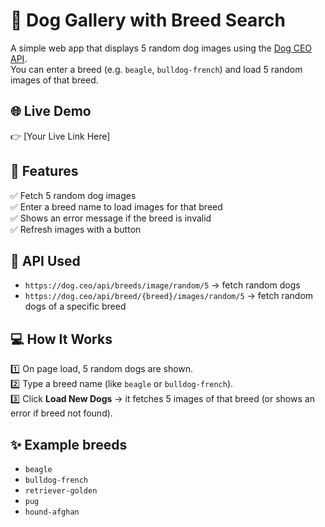 # 🐾 Dog Gallery with Breed Search

A simple web app that displays 5 random dog images using the [Dog CEO API](https://dog.ceo/dog-api/).  
You can enter a breed (e.g. `beagle`, `bulldog-french`) and load 5 random images of that breed.

## 🌐 Live Demo
👉 [Your Live Link Here]

## 🚀 Features
✅ Fetch 5 random dog images  
✅ Enter a breed name to load images for that breed  
✅ Shows an error message if the breed is invalid  
✅ Refresh images with a button  

## 📌 API Used
- `https://dog.ceo/api/breeds/image/random/5` → fetch random dogs  
- `https://dog.ceo/api/breed/{breed}/images/random/5` → fetch random dogs of a specific breed  

## 💻 How It Works
1️⃣ On page load, 5 random dogs are shown.  
2️⃣ Type a breed name (like `beagle` or `bulldog-french`).  
3️⃣ Click **Load New Dogs** → it fetches 5 images of that breed (or shows an error if breed not found).  

## ✨ Example breeds
- `beagle`
- `bulldog-french`
- `retriever-golden`
- `pug`
- `hound-afghan`

